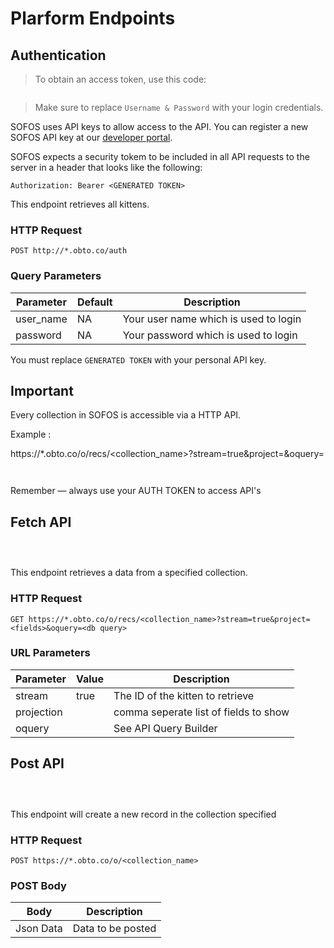 # Plarform Endpoints

## Authentication

> To obtain an access token, use this code:

```javascript

```

> Make sure to replace `Username & Password` with your login credentials.

SOFOS uses API keys to allow access to the API. You can register a new SOFOS API key at our [developer portal](https://www.obto.co/site/ob/documentation).

SOFOS expects a security tokem to be included in all API requests to the server in a header that looks like the following:

`Authorization: Bearer <GENERATED TOKEN>`

This endpoint retrieves all kittens.

### HTTP Request

`POST http://*.obto.co/auth`

### Query Parameters

Parameter | Default | Description
--------- | ------- | -----------
user_name | NA    | Your user name which is used to login
password  | NA    | Your password which is used to login

<aside class="notice">
You must replace <code>GENERATED TOKEN</code> with your personal API key.
</aside>

<!--///////////////////////////////////////////////////////////////////////////////////-->


## Important

Every collection in SOFOS is accessible via a HTTP API.

Example :

https://*.obto.co/o/recs/<collection_name>?stream=true&project=<comma seperate list of fields to show>&oquery=<db query>


```python

```

```javascript

```

<aside class="success">
Remember — always use your AUTH TOKEN to access API's
</aside>

<!--///////////////////////////////////////////////////////////////////////////////////-->

## Fetch API

```python

```

```javascript

```

```json

```

This endpoint retrieves a data from a specified collection.

### HTTP Request

`GET https://*.obto.co/o/recs/<collection_name>?stream=true&project=<fields>&oquery=<db query>`

### URL Parameters

Parameter | Value | Description
--------- | ----- | -----------
stream | true | The ID of the kitten to retrieve
projection | | comma seperate list of fields to show
oquery | | See API Query Builder

<!--///////////////////////////////////////////////////////////////////////////////////-->

## Post API

```python

```

```shell

```

```javascript

```

This endpoint will create a new record in the collection specified

### HTTP Request

`POST https://*.obto.co/o/<collection_name>`

### POST Body

Body | Description
--------- | -----------
Json Data | Data to be posted

